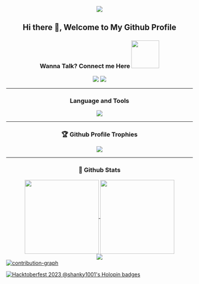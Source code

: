 <div align="center"><img src="https://api.visitorbadge.io/api/visitors?path=https%3A%2F%2Fgithub.com%2Fshanky-ced%2Fshanky-ced&label=VISITORS&labelColor=%23007EC6&countColor=%23ggg" /></div>

<h2 align='center'> Hi there 👋, Welcome to My Github Profile</h2>

<div align="center">
<h3> Wanna Talk? Connect me Here <img src='https://raw.githubusercontent.com/ShahriarShafin/ShahriarShafin/main/Assets/handshake.gif' width="75">
</h3>
<a href="https://www.linkedin.com/in/shashankrai01/"><img src="https://img.shields.io/badge/LinkedIn-0077B5?style=for-the-badge&logo=linkedin&logoColor=white"/></a>
<a href="https://twitter.com/Shashankrai11"><img src="https://img.shields.io/badge/Twitter-0077B5?style=for-the-badge&logo=twitter&logoColor=white"/></a>
</div>

<hr>
<div align="center">
  <h3>Language and Tools</h3>
<a href="https://github.com/shanky1001">
  <img src="https://skillicons.dev/icons?i=html,css,js,ts,react,nextjs,redux,webpack,mui,firebase,nodejs,mongodb,sass,git,github,vscode" />
  </a>
</div>

<hr>
<h3 align="center"> 🏆 Github Profile Trophies</h3>

<div align="center">
<a href="https://github.com/shanky1001">
<img src="https://github-profile-trophy.vercel.app/?username=shanky1001&count_private=true&include_all_commits=true&theme=flat&margin-w=20&no-frame=true&column=-1" />
</a>
</div>

<hr>
<h3 align="center"> 📓 Github Stats </h3>
<div align="center"> 
  
<a href="https://github.com/shanky1001/shanky1001">
  <img height=200 align="center" src="https://github-readme-stats.vercel.app/api?username=shanky1001" />
</a>
<a href="https://github.com/shanky1001/shanky1001">
  <img height=200 align="center" src="https://github-readme-stats.vercel.app/api/top-langs?username=shanky1001&layout=compact&langs_count=8&card_width=250" />
</a>
</div> 

<div align="center"> 
<a  href="https://github.com/shanky1001/shanky1001">
  <img  src="https://streak-stats.demolab.com/?user=shanky1001&theme=nightowl&border_radius=5&date_format=j%20M%5B%20Y%5D" />
</a>
</div>

<a href="https://github.com/shanky1001/shanky1001">
  <img src="https://github-readme-activity-graph.vercel.app/graph?username=shanky1001&bg_color=121212&color=14b2d2&line=52b754&point=f5f5f5&area=true&hide_border=true" alt="contribution-graph" />
</a>
<br>

[![Hacktoberfest 2023 @shanky1001's Holopin badges](https://holopin.me/shanky1001)](https://holopin.io/@shanky1001)

